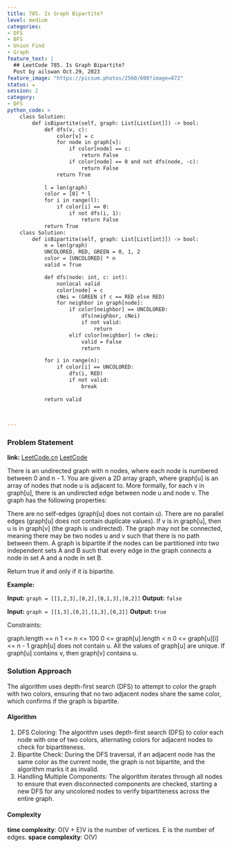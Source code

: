 ```yaml
---
title: 785. Is Graph Bipartite?
level: medium
categories:
- DFS
- BFS
- Union Find
- Graph
feature_text: |
  ## LeetCode 785. Is Graph Bipartite?
  Post by ailswan Oct.29, 2023
feature_image: "https://picsum.photos/2560/600?image=872"
status: ★
session: 2
category:
- DFS
python_code: >
    class Solution:
        def isBipartite(self, graph: List[List[int]]) -> bool:
            def dfs(v, c):
                color[v] = c
                for node in graph[v]:
                    if color[node] == c:
                        return False
                    if color[node] == 0 and not dfs(node, -c):
                        return False
                return True
            
            l = len(graph)
            color = [0] * l
            for i in range(l):
                if color[i] == 0:
                    if not dfs(i, 1):
                        return False
            return True
    class Solution:
        def isBipartite(self, graph: List[List[int]]) -> bool:
            n = len(graph)
            UNCOLORED, RED, GREEN = 0, 1, 2
            color = [UNCOLORED] * n
            valid = True

            def dfs(node: int, c: int):
                nonlocal valid
                color[node] = c
                cNei = (GREEN if c == RED else RED)
                for neighbor in graph[node]:
                    if color[neighbor] == UNCOLORED:
                        dfs(neighbor, cNei)
                        if not valid:
                            return
                    elif color[neighbor] != cNei:
                        valid = False
                        return

            for i in range(n):
                if color[i] == UNCOLORED:
                    dfs(i, RED)
                    if not valid:
                        break
            
            return valid

    
   
---
```


### Problem Statement
**link:**
[LeetCode.cn](https://leetcode.cn/problems/is-graph-bipartite/)
[LeetCode](https://leetcode.com/problems/is-graph-bipartite/)
 
There is an undirected graph with n nodes, where each node is numbered between 0 and n - 1. You are given a 2D array graph, where graph[u] is an array of nodes that node u is adjacent to. More formally, for each v in graph[u], there is an undirected edge between node u and node v. The graph has the following properties:

There are no self-edges (graph[u] does not contain u).
There are no parallel edges (graph[u] does not contain duplicate values).
If v is in graph[u], then u is in graph[v] (the graph is undirected).
The graph may not be connected, meaning there may be two nodes u and v such that there is no path between them.
A graph is bipartite if the nodes can be partitioned into two independent sets A and B such that every edge in the graph connects a node in set A and a node in set B.

Return true if and only if it is bipartite.

**Example:**

**Input:** `graph = [[1,2,3],[0,2],[0,1,3],[0,2]]`
**Output:** `false`
 
**Input:** `graph = [[1,3],[0,2],[1,3],[0,2]]`
**Output:** `true`

Constraints:

graph.length == n
1 <= n <= 100
0 <= graph[u].length < n
0 <= graph[u][i] <= n - 1
graph[u] does not contain u.
All the values of graph[u] are unique.
If graph[u] contains v, then graph[v] contains u.

### Solution Approach
The algorithm uses depth-first search (DFS) to attempt to color the graph with two colors, ensuring that no two adjacent nodes share the same color, which confirms if the graph is bipartite.

#### Algorithm
1. DFS Coloring: The algorithm uses depth-first search (DFS) to color each node with one of two colors, alternating colors for adjacent nodes to check for bipartiteness.
2. Bipartite Check: During the DFS traversal, if an adjacent node has the same color as the current node, the graph is not bipartite, and the algorithm marks it as invalid.
3. Handling Multiple Components: The algorithm iterates through all nodes to ensure that even disconnected components are checked, starting a new DFS for any uncolored nodes to verify bipartiteness across the entire graph.

#### Complexity
 **time complexity**: O(V + E)V is the number of vertices. E is the number of edges.
 **space complexity**: O(V)